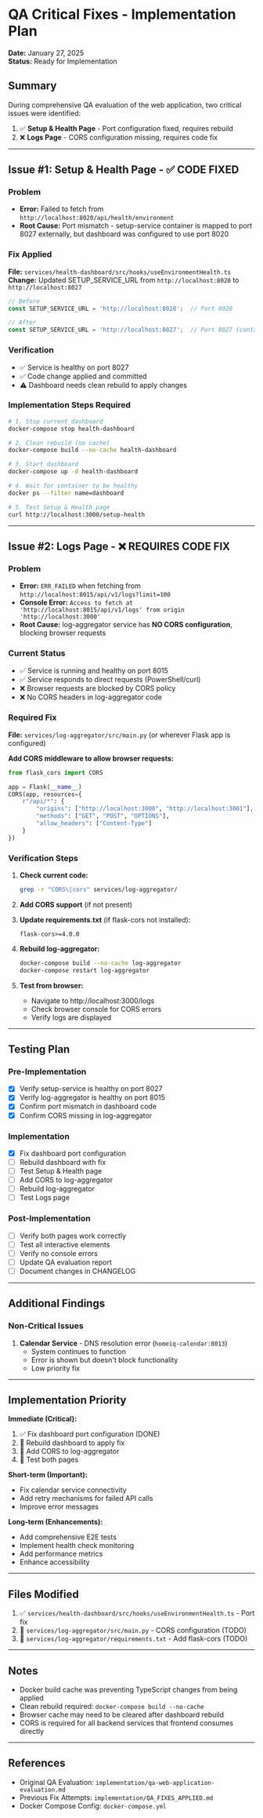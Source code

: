 # QA Critical Fixes - Implementation Plan

**Date:** January 27, 2025  
**Status:** Ready for Implementation

## Summary

During comprehensive QA evaluation of the web application, two critical issues were identified:
1. ✅ **Setup & Health Page** - Port configuration fixed, requires rebuild
2. ❌ **Logs Page** - CORS configuration missing, requires code fix

---

## Issue #1: Setup & Health Page - ✅ CODE FIXED

### Problem
- **Error:** Failed to fetch from `http://localhost:8020/api/health/environment`
- **Root Cause:** Port mismatch - setup-service container is mapped to port 8027 externally, but dashboard was configured to use port 8020

### Fix Applied
**File:** `services/health-dashboard/src/hooks/useEnvironmentHealth.ts`  
**Change:** Updated SETUP_SERVICE_URL from `http://localhost:8020` to `http://localhost:8027`

```typescript
// Before
const SETUP_SERVICE_URL = 'http://localhost:8020';  // Port 8020

// After
const SETUP_SERVICE_URL = 'http://localhost:8027';  // Port 8027 (container internal port is 8020, external is 8027)
```

### Verification
- ✅ Service is healthy on port 8027
- ✅ Code change applied and committed
- ⚠️ Dashboard needs clean rebuild to apply changes

### Implementation Steps Required

```bash
# 1. Stop current dashboard
docker-compose stop health-dashboard

# 2. Clean rebuild (no cache)
docker-compose build --no-cache health-dashboard

# 3. Start dashboard
docker-compose up -d health-dashboard

# 4. Wait for container to be healthy
docker ps --filter name=dashboard

# 5. Test Setup & Health page
curl http://localhost:3000/setup-health
```

---

## Issue #2: Logs Page - ❌ REQUIRES CODE FIX

### Problem
- **Error:** `ERR_FAILED` when fetching from `http://localhost:8015/api/v1/logs?limit=100`
- **Console Error:** `Access to fetch at 'http://localhost:8015/api/v1/logs' from origin 'http://localhost:3000'`
- **Root Cause:** log-aggregator service has **NO CORS configuration**, blocking browser requests

### Current Status
- ✅ Service is running and healthy on port 8015
- ✅ Service responds to direct requests (PowerShell/curl)
- ❌ Browser requests are blocked by CORS policy
- ❌ No CORS headers in log-aggregator code

### Required Fix

**File:** `services/log-aggregator/src/main.py` (or wherever Flask app is configured)

**Add CORS middleware to allow browser requests:**

```python
from flask_cors import CORS

app = Flask(__name__)
CORS(app, resources={
    r"/api/*": {
        "origins": ["http://localhost:3000", "http://localhost:3001"],
        "methods": ["GET", "POST", "OPTIONS"],
        "allow_headers": ["Content-Type"]
    }
})
```

### Verification Steps

1. **Check current code:**
   ```bash
   grep -r "CORS\|cors" services/log-aggregator/
   ```

2. **Add CORS support** (if not present)

3. **Update requirements.txt** (if flask-cors not installed):
   ```
   flask-cors>=4.0.0
   ```

4. **Rebuild log-aggregator:**
   ```bash
   docker-compose build --no-cache log-aggregator
   docker-compose restart log-aggregator
   ```

5. **Test from browser:**
   - Navigate to http://localhost:3000/logs
   - Check browser console for CORS errors
   - Verify logs are displayed

---

## Testing Plan

### Pre-Implementation
- [x] Verify setup-service is healthy on port 8027
- [x] Verify log-aggregator is healthy on port 8015
- [x] Confirm port mismatch in dashboard code
- [x] Confirm CORS missing in log-aggregator

### Implementation
- [x] Fix dashboard port configuration
- [ ] Rebuild dashboard with fix
- [ ] Test Setup & Health page
- [ ] Add CORS to log-aggregator
- [ ] Rebuild log-aggregator
- [ ] Test Logs page

### Post-Implementation
- [ ] Verify both pages work correctly
- [ ] Test all interactive elements
- [ ] Verify no console errors
- [ ] Update QA evaluation report
- [ ] Document changes in CHANGELOG

---

## Additional Findings

### Non-Critical Issues
1. **Calendar Service** - DNS resolution error (`homeiq-calendar:8013`)
   - System continues to function
   - Error is shown but doesn't block functionality
   - Low priority fix

---

## Implementation Priority

**Immediate (Critical):**
1. ✅ Fix dashboard port configuration (DONE)
2. 🔲 Rebuild dashboard to apply fix
3. 🔲 Add CORS to log-aggregator
4. 🔲 Test both pages

**Short-term (Important):**
- Fix calendar service connectivity
- Add retry mechanisms for failed API calls
- Improve error messages

**Long-term (Enhancements):**
- Add comprehensive E2E tests
- Implement health check monitoring
- Add performance metrics
- Enhance accessibility

---

## Files Modified

1. ✅ `services/health-dashboard/src/hooks/useEnvironmentHealth.ts` - Port fix
2. 🔲 `services/log-aggregator/src/main.py` - CORS configuration (TODO)
3. 🔲 `services/log-aggregator/requirements.txt` - Add flask-cors (TODO)

---

## Notes

- Docker build cache was preventing TypeScript changes from being applied
- Clean rebuild required: `docker-compose build --no-cache`
- Browser cache may need to be cleared after dashboard rebuild
- CORS is required for all backend services that frontend consumes directly

---

## References

- Original QA Evaluation: `implementation/qa-web-application-evaluation.md`
- Previous Fix Attempts: `implementation/QA_FIXES_APPLIED.md`
- Docker Compose Config: `docker-compose.yml`


